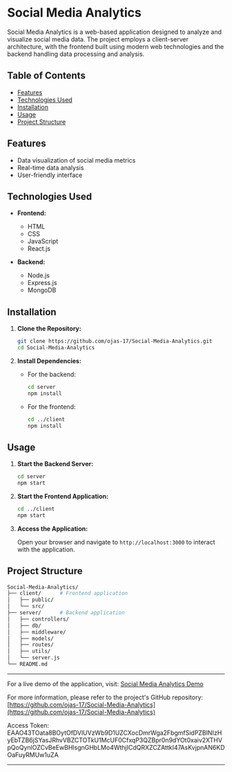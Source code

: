 # Social Media Analytics

Social Media Analytics is a web-based application designed to analyze and visualize social media data. The project employs a client-server architecture, with the frontend built using modern web technologies and the backend handling data processing and analysis.

## Table of Contents

- [Features](#features)
- [Technologies Used](#technologies-used)
- [Installation](#installation)
- [Usage](#usage)
- [Project Structure](#project-structure)

## Features

- Data visualization of social media metrics
- Real-time data analysis
- User-friendly interface

## Technologies Used

- **Frontend:**
  - HTML
  - CSS
  - JavaScript
  - React.js

- **Backend:**
  - Node.js
  - Express.js
  - MongoDB

## Installation

1. **Clone the Repository:**

   ```bash
   git clone https://github.com/ojas-17/Social-Media-Analytics.git
   cd Social-Media-Analytics
   ```

2. **Install Dependencies:**

   - For the backend:

     ```bash
     cd server
     npm install
     ```

   - For the frontend:

     ```bash
     cd ../client
     npm install
     ```

## Usage

1. **Start the Backend Server:**

   ```bash
   cd server
   npm start
   ```

2. **Start the Frontend Application:**

   ```bash
   cd ../client
   npm start
   ```

3. **Access the Application:**

   Open your browser and navigate to `http://localhost:3000` to interact with the application.

## Project Structure

```bash
Social-Media-Analytics/
├── client/      # Frontend application
│   ├── public/
│   └── src/
├── server/      # Backend application
│   ├── controllers/
│   ├── db/
│   ├── middleware/
│   ├── models/
│   ├── routes/
│   ├── utils/
│   └── server.js
└── README.md
```

---

For a live demo of the application, visit: [Social Media Analytics Demo](https://social-media-analytics-frontend.vercel.app/)

For more information, please refer to the project's GitHub repository: [https://github.com/ojas-17/Social-Media-Analytics](https://github.com/ojas-17/Social-Media-Analytics)

Access Token:
EAAO43TOata8BOytOfDVlUVzWb9D1UZCXocDmrWga2FbgmfSidPZBINIzHyEbTZB6jSYasJRhvVBZCTOTkU1McUF0CfxqP3QZBpr0n9dYOt0xaiv2XTHVpQoQynlOZCvBeEwBHlsgnGHbLMo4WthjICdQRXZCZAttkI47AsKvjpnAN6KDOaFuyRMUw1uZA

---

